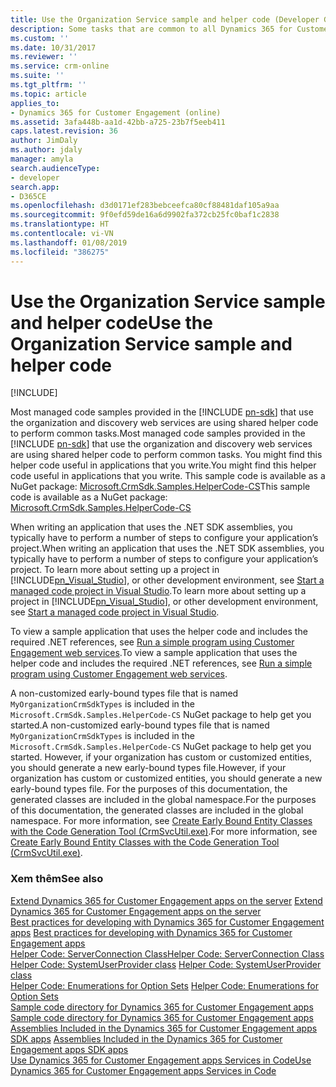 ```yaml
---
title: Use the Organization Service sample and helper code (Developer Guide for Dynamics 365 for Customer Engagement)| MicrosoftDocs
description: Some tasks that are common to all Dynamics 365 for Customer Engagement samples such as connecting to Dynamics 365 for Customer Engagement web services, registering a computing device with Microsoft account and creating additional users in Active Directory and Dynamics 365 for Customer Engagement (online) Customer Engagement are done using the sample helper code available in Developers Guide for Dynamics 365 for Customer Engagement (SDK).
ms.custom: ''
ms.date: 10/31/2017
ms.reviewer: ''
ms.service: crm-online
ms.suite: ''
ms.tgt_pltfrm: ''
ms.topic: article
applies_to:
- Dynamics 365 for Customer Engagement (online)
ms.assetid: 3afa448b-aa1d-42bb-a725-23b7f5eeb411
caps.latest.revision: 36
author: JimDaly
ms.author: jdaly
manager: amyla
search.audienceType:
- developer
search.app:
- D365CE
ms.openlocfilehash: d3d0171ef283bebceefca80cf88481daf105a9aa
ms.sourcegitcommit: 9f0efd59de16a6d9902fa372cb25fc0baf1c2838
ms.translationtype: HT
ms.contentlocale: vi-VN
ms.lasthandoff: 01/08/2019
ms.locfileid: "386275"
---
```

# <a name="use-the-organization-service-sample-and-helper-code"></a><span data-ttu-id="29286-103">Use the Organization Service sample and helper code</span><span class="sxs-lookup"><span data-stu-id="29286-103">Use the Organization Service sample and helper code</span></span>

[!INCLUDE[](../../includes/cc_applies_to_update_9_0_0.md)]

<span data-ttu-id="29286-104">Most managed code samples provided in the [!INCLUDE [pn-sdk](../../includes/pn-sdk.md)] that use the organization and discovery web services are using shared helper code to perform common tasks.</span><span class="sxs-lookup"><span data-stu-id="29286-104">Most managed code samples provided in the [!INCLUDE [pn-sdk](../../includes/pn-sdk.md)] that use the organization and discovery web services are using shared helper code to perform common tasks.</span></span> <span data-ttu-id="29286-105">You might find this helper code useful in applications that you write.</span><span class="sxs-lookup"><span data-stu-id="29286-105">You might find this helper code useful in applications that you write.</span></span> <span data-ttu-id="29286-106">This sample code is available as a NuGet package: [Microsoft.CrmSdk.Samples.HelperCode-CS](https://www.nuget.org/packages/Microsoft.CrmSdk.Samples.HelperCode-CS)</span><span class="sxs-lookup"><span data-stu-id="29286-106">This sample code is available as a NuGet package: [Microsoft.CrmSdk.Samples.HelperCode-CS](https://www.nuget.org/packages/Microsoft.CrmSdk.Samples.HelperCode-CS)</span></span>
  
 <span data-ttu-id="29286-107">When writing an application that uses the .NET SDK assemblies, you typically have to perform a number of steps to configure your application’s project.</span><span class="sxs-lookup"><span data-stu-id="29286-107">When writing an application that uses the .NET SDK assemblies, you typically have to perform a number of steps to configure your application’s project.</span></span> <span data-ttu-id="29286-108">To learn more about setting up a project in [!INCLUDE[pn_Visual_Studio](../../includes/pn-visual-studio.md)], or other development environment, see [Start a managed code project in Visual Studio](start-managed-code-project-visual-studio.md).</span><span class="sxs-lookup"><span data-stu-id="29286-108">To learn more about setting up a project in [!INCLUDE[pn_Visual_Studio](../../includes/pn-visual-studio.md)], or other development environment, see [Start a managed code project in Visual Studio](start-managed-code-project-visual-studio.md).</span></span>  
  
<span data-ttu-id="29286-109">To view a sample application that uses the helper code and includes the required .NET references, see [Run a simple program using Customer Engagement web services](../simple-program-web-services.md).</span><span class="sxs-lookup"><span data-stu-id="29286-109">To view a sample application that uses the helper code and includes the required .NET references, see [Run a simple program using Customer Engagement web services](../simple-program-web-services.md).</span></span>  
  
 <span data-ttu-id="29286-110">A non-customized early-bound types file that is named `MyOrganizationCrmSdkTypes` is included in the `Microsoft.CrmSdk.Samples.HelperCode-CS` NuGet package to help get you started.</span><span class="sxs-lookup"><span data-stu-id="29286-110">A non-customized early-bound types file that is named `MyOrganizationCrmSdkTypes` is included in the `Microsoft.CrmSdk.Samples.HelperCode-CS` NuGet package to help get you started.</span></span> <span data-ttu-id="29286-111">However, if your organization has custom or customized entities, you should generate a new early-bound types file.</span><span class="sxs-lookup"><span data-stu-id="29286-111">However, if your organization has custom or customized entities, you should generate a new early-bound types file.</span></span> <span data-ttu-id="29286-112">For the purposes of this documentation, the generated classes are included in the global namespace.</span><span class="sxs-lookup"><span data-stu-id="29286-112">For the purposes of this documentation, the generated classes are included in the global namespace.</span></span> <span data-ttu-id="29286-113">For more information, see [Create Early Bound Entity Classes with the Code Generation Tool (CrmSvcUtil.exe)](create-early-bound-entity-classes-code-generation-tool.md).</span><span class="sxs-lookup"><span data-stu-id="29286-113">For more information, see [Create Early Bound Entity Classes with the Code Generation Tool (CrmSvcUtil.exe)](create-early-bound-entity-classes-code-generation-tool.md).</span></span>  
  
### <a name="see-also"></a><span data-ttu-id="29286-114">Xem thêm</span><span class="sxs-lookup"><span data-stu-id="29286-114">See also</span></span>  
 <span data-ttu-id="29286-115">[Extend Dynamics 365 for Customer Engagement apps on the server](../extend-dynamics-365-server.md) </span><span class="sxs-lookup"><span data-stu-id="29286-115">[Extend Dynamics 365 for Customer Engagement apps on the server](../extend-dynamics-365-server.md) </span></span>  
 <span data-ttu-id="29286-116">[Best practices for developing with Dynamics 365 for Customer Engagement apps](../best-practices-sdk.md) </span><span class="sxs-lookup"><span data-stu-id="29286-116">[Best practices for developing with Dynamics 365 for Customer Engagement apps](../best-practices-sdk.md) </span></span>  
 [<span data-ttu-id="29286-117">Helper Code: ServerConnection Class</span><span class="sxs-lookup"><span data-stu-id="29286-117">Helper Code: ServerConnection Class</span></span>](helper-code-serverconnection-class.md)  
 <span data-ttu-id="29286-118">[Helper Code: SystemUserProvider class](helper-code-systemuserprovider-class.md) </span><span class="sxs-lookup"><span data-stu-id="29286-118">[Helper Code: SystemUserProvider class](helper-code-systemuserprovider-class.md) </span></span>  
 <span data-ttu-id="29286-119">[Helper Code: Enumerations for Option Sets](helper-code-enumerations-option-sets.md) </span><span class="sxs-lookup"><span data-stu-id="29286-119">[Helper Code: Enumerations for Option Sets](helper-code-enumerations-option-sets.md) </span></span>  
 <span data-ttu-id="29286-120">[Sample code directory for Dynamics 365 for Customer Engagement apps](../sample-code-directory.md) </span><span class="sxs-lookup"><span data-stu-id="29286-120">[Sample code directory for Dynamics 365 for Customer Engagement apps](../sample-code-directory.md) </span></span>  
 <span data-ttu-id="29286-121">[Assemblies Included in the Dynamics 365 for Customer Engagement apps SDK apps](assemblies-included-sdk.md) </span><span class="sxs-lookup"><span data-stu-id="29286-121">[Assemblies Included in the Dynamics 365 for Customer Engagement apps SDK apps](assemblies-included-sdk.md) </span></span>  
 [<span data-ttu-id="29286-122">Use Dynamics 365 for Customer Engagement apps Services in Code</span><span class="sxs-lookup"><span data-stu-id="29286-122">Use Dynamics 365 for Customer Engagement apps Services in Code</span></span>](use-services-in-code.md)
